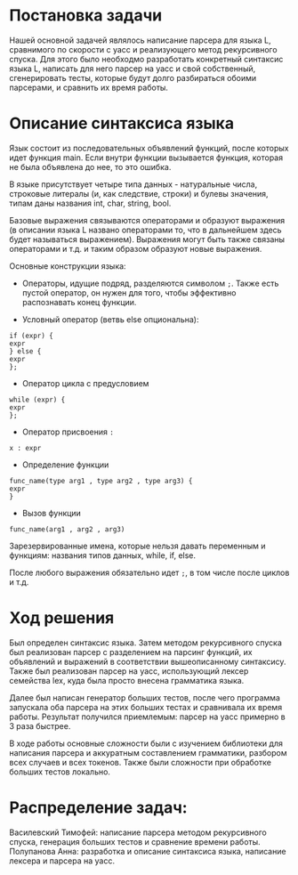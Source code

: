 # Постановка задачи

Нашей основной задачей являлось написание парсера для языка L, сравнимого по скорости с yacc и реализующего метод рекурсивного спуска. Для этого было необходмо разработать конкретный синтаксис языка L, написать для него парсер на yacc и свой собственный, сгенерировать тесты, которые будут долго разбираться обоими парсерами, и сравнить их время работы.

# Описание синтаксиса языка

Язык состоит из последовательных объявлений функций, после которых идет функция main. Если внутри функции вызывается функция, которая не была объявлена до нее, то это ошибка.

В языке присутствует четыре типа данных - натуральные числа, строковые литералы (и, как следствие, строки) и булевы значения, типам даны названия int, char, string, bool. 

Базовые выражения связываются операторами и образуют выражения (в описании языка L названо операторами то, что в дальнейшем здесь будет называться выражением). Выражения могут быть также связаны операторами и т.д. и таким образом образуют новые выражения.

Основные конструкции языка:

+ Операторы, идущие подряд, разделяются символом `;`. Также есть пустой оператор, он нужен для того, чтобы эффективно распознавать конец функции.

+ Условный оператор (ветвь else опциональна):

```
if (expr) {
expr
} else {
expr
};
```

+ Оператор цикла с предусловием

```
while (expr) {
expr
};
```

+ Оператор присвоения `:`

```
x : expr
```

+ Определение функции

```
func_name(type arg1 , type arg2 , type arg3) {
expr
}
```

+ Вызов функции 

```
func_name(arg1 , arg2 , arg3)
```

Зарезервированные имена, которые нельзя давать переменным и функциям: названия типов данных, while, if, else.

После любого выражения обязательно идет `;`, в том числе после циклов и т.д.

# Ход решения

Был определен синтаксис языка. Затем методом рекурсивного спуска был реализован парсер с разделением на парсинг функций, их объявлений и выражений в соответствии вышеописанному синтаксису. Также был реализован парсер на yacc, использующий лексер семейства lex, куда была просто внесена грамматика языка. 

Далее был написан генератор больших тестов, после чего программа запускала оба парсера на этих больших тестах и сравнивала их время работы. Результат получился приемлемым: парсер на yacc примерно в 3 раза быстрее.

В ходе работы основные сложности были с изучением библиотеки для написания парсера и аккуратным составлением грамматики, разбором всех случаев и всех токенов. Также были сложности при обработке больших тестов локально.

# Распределение задач:

Василевский Тимофей: написание парсера методом рекурсивного спуска, генерация больших тестов и сравнение времени работы.
Полупанова Анна: разработка и описание синтаксиса языка, написание лексера и парсера на yacc.
